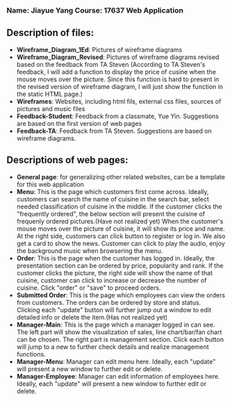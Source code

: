 ### Name: Jiayue Yang   Course: 17637 Web Application
## Description of files:
- **Wireframe_Diagram_1Ed**: Pictures of wireframe diagrams
- **Wireframe_Diagram_Revised**: Pictures of wireframe diagrams revised based on the feedback from TA Steven
   (According to TA Steven's feedback, I will add a function to display 
the price of cusine when the mouse moves over the picture. Since this
function is hard to present in the revised version of wireframe diagram,
I will just show the function in the static HTML page.)
- **Wireframes**: Websites, including html fils, external css files, sources of pictures and music files
- **Feedback-Student**: Feedback from a classmate, Yue Yin. Suggestions are based on the first version of web pages
 - **Feedback-TA**: Feedback from TA Steven. Suggestions are based on wireframe diagrams.

## Descriptions of web pages:
- **General page**: for generalizing other related websites, can be a template for this web application
- **Menu**: This is the page which customers first come across. Ideally, customers can search the name of cuisine in the search bar, select needed classification of cuisine in the middle. If the customer clicks the "frequently ordered", the below section will present the cuisine of frequenly ordered pictures.(Have not realized yet) When the customer's mouse moves over the picture of cuisine, it will show its price and name. At the right side, customers can click button to register or log in. We also get a card to show the news. Customer can click to play the audio, enjoy the background music when browsering the menu.
- **Order**: This is the page when the customer has logged in. Ideally, the presentation section can be ordered by price, popularity and rank. If the customer clicks the picture, the right side will show the name of that cuisine, customer can click to increase or decrease the number of cuisine. Click "order" or "save" to proceed orders.
- **Submitted Order**: This is the page which employees can view the orders from customers. The orders can be ordered by store and status. Clicking each "update" button will further jump out a window to edit detailed info or delete the item.(Has not realized yet)
- **Manager-Main**: This is the page which a manager logged in can see. The left part will show the visualization of sales, line chart/bar/fan chart can be chosen. The right part is management section. Click each button will jump to a new to further check details and realize management functions. 
- **Manager-Menu**: Manager can edit menu here. Ideally, each "update" will present a new window to further edit or delete.
- **Manager-Employee**: Manager can edit information of employees here. Ideally, each "update" will present a new window to further edit or delete. 



